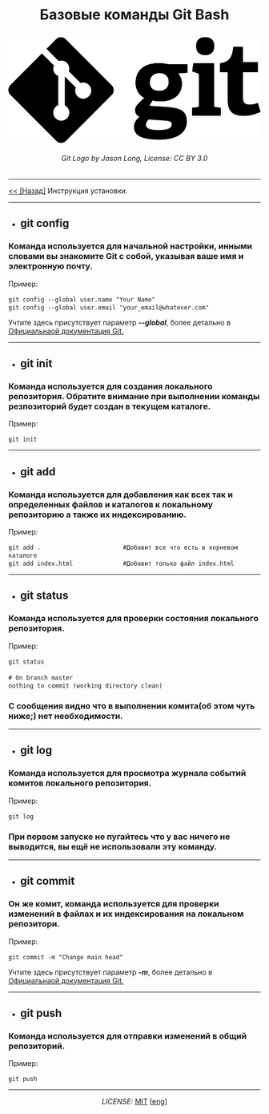 # <p align = center>Базовые команды Git Bash</p>

[![](./assets/Git-Logo-Black.png)](https://git-scm.com/images/logos/downloads/Git-Logo-Black.png)
###### <center>Git Logo by Jason Long, License: CC BY 3.0</center>

---

<a href = "./instaling_git.md"> << [Назад]</a> Инструкция установки.

---

* ## git config
### Команда используется для начальной настройки, инными словами вы знакомите Git с собой, указывая ваше имя и электронную почту.

Пример:

```
git config --global user.name "Your Name"
git config --global user.email "your_email@whatever.com"
```
Учтите здесь присутствует параметр ***--global***, более детально в [Официальнаой документация Git.](https://git-scm.com/doc)

---

* ## git init
### Команда используется для создания локального репозитория. **Обратите внимание** при выполнении команды резпозиторий будет создан в текущем каталоге.

Пример:

```
git init
```

---

* ## git add
### Команда используется для добавления как всех так и определенных файлов и каталогов к локальному репозиторию а также их индексированию. 

Пример:

```
git add .                       #Добавит все что есть в корневом каталоге
git add index.html              #Добавит только файл index.html
```
---

* ## git status
### Команда используется для проверки состояния локального репозитория. 

Пример:

```
git status

# On branch master
nothing to commit (working directory clean)
```
### С сообщения видно что в выполнении комита(об этом чуть ниже;) нет необходимости.

---

* ## git log
### Команда используется для просмотра журнала событий комитов локального репозитория. 

Пример:

```
git log
```
### При первом запуске не пугайтесь что у вас ничего не выводится, вы ещё не использовали эту команду.
---

* ## git commit
### Он же комит, команда используется для проверки изменений в файлах и их индексирования на локальном репозитори. 

Пример:

```
git commit -m "Change main head"
```
Учтите здесь присутствует параметр ***-m***, более детально в [Официальнаой документация Git.](https://git-scm.com/doc)

---

* ## git push
### Команда используется для отправки изменений в общий репозиторий. 

Пример:

```
git push
```

---

*<p align = "center">LICENSE:* [MIT](./licenseRus.md) [[eng](/license.md)]</p>